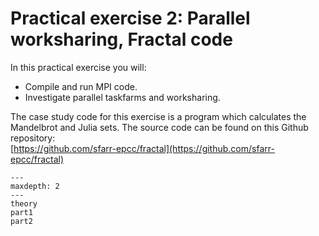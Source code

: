 # Practical exercise 2: Parallel worksharing, Fractal code

In this practical exercise you will:

-  Compile and run MPI code.
-  Investigate parallel taskfarms and worksharing.

The case study code for this exercise is a program which calculates the Mandelbrot and Julia sets. The source code can be found on this Github repository:  
[https://github.com/sfarr-epcc/fractal](https://github.com/sfarr-epcc/fractal)


```{toctree}
---
maxdepth: 2
---
theory
part1
part2
```